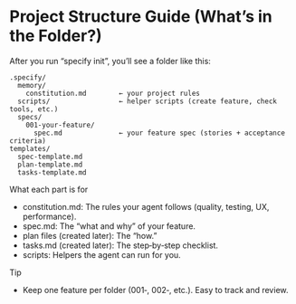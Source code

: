 # Project Structure Guide (What’s in the Folder?)

After you run “specify init”, you’ll see a folder like this:
```
.specify/
  memory/
    constitution.md        ← your project rules
  scripts/                 ← helper scripts (create feature, check tools, etc.)
  specs/
    001-your-feature/
      spec.md              ← your feature spec (stories + acceptance criteria)
templates/
  spec-template.md
  plan-template.md
  tasks-template.md
```

What each part is for
- constitution.md: The rules your agent follows (quality, testing, UX, performance).
- spec.md: The “what and why” of your feature.
- plan files (created later): The “how.”
- tasks.md (created later): The step‑by‑step checklist.
- scripts: Helpers the agent can run for you.

Tip
- Keep one feature per folder (001‑, 002‑, etc.). Easy to track and review.